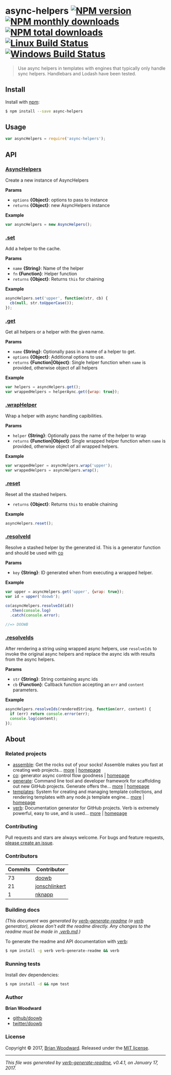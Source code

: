 # async-helpers [![NPM version](https://img.shields.io/npm/v/async-helpers.svg?style=flat)](https://www.npmjs.com/package/async-helpers) [![NPM monthly downloads](https://img.shields.io/npm/dm/async-helpers.svg?style=flat)](https://npmjs.org/package/async-helpers)  [![NPM total downloads](https://img.shields.io/npm/dt/async-helpers.svg?style=flat)](https://npmjs.org/package/async-helpers) [![Linux Build Status](https://img.shields.io/travis/doowb/async-helpers.svg?style=flat&label=Travis)](https://travis-ci.org/doowb/async-helpers) [![Windows Build Status](https://img.shields.io/appveyor/ci/doowb/async-helpers.svg?style=flat&label=AppVeyor)](https://ci.appveyor.com/project/doowb/async-helpers)

> Use async helpers in templates with engines that typically only handle sync helpers. Handlebars and Lodash have been tested.

## Install

Install with [npm](https://www.npmjs.com/):

```sh
$ npm install --save async-helpers
```

## Usage

```js
var asyncHelpers = require('async-helpers');
```

## API

### [AsyncHelpers](index.js#L35)

Create a new instance of AsyncHelpers

**Params**

* `options` **{Object}**: options to pass to instance
* `returns` **{Object}**: new AsyncHelpers instance

**Example**

```js
var asyncHelpers = new AsyncHelpers();
```

### [.set](index.js#L79)

Add a helper to the cache.

**Params**

* `name` **{String}**: Name of the helper
* `fn` **{Function}**: Helper function
* `returns` **{Object}**: Returns `this` for chaining

**Example**

```js
asyncHelpers.set('upper', function(str, cb) {
  cb(null, str.toUpperCase());
});
```

### [.get](index.js#L115)

Get all helpers or a helper with the given name.

**Params**

* `name` **{String}**: Optionally pass in a name of a helper to get.
* `options` **{Object}**: Additional options to use.
* `returns` **{Function|Object}**: Single helper function when `name` is provided, otherwise object of all helpers

**Example**

```js
var helpers = asyncHelpers.get();
var wrappedHelpers = helperAync.get({wrap: true});
```

### [.wrapHelper](index.js#L135)

Wrap a helper with async handling capibilities.

**Params**

* `helper` **{String}**: Optionally pass the name of the helper to wrap
* `returns` **{Function|Object}**: Single wrapped helper function when `name` is provided, otherwise object of all wrapped helpers.

**Example**

```js
var wrappedHelper = asyncHelpers.wrap('upper');
var wrappedHelpers = asyncHelpers.wrap();
```

### [.reset](index.js#L236)

Reset all the stashed helpers.

* `returns` **{Object}**: Returns `this` to enable chaining

**Example**

```js
asyncHelpers.reset();
```

### [.resolveId](index.js#L279)

Resolve a stashed helper by the generated id. This is a generator function and should be used with [co](https://github.com/tj/co)

**Params**

* `key` **{String}**: ID generated when from executing a wrapped helper.

**Example**

```js
var upper = asyncHelpers.get('upper', {wrap: true});
var id = upper('doowb');

co(asyncHelpers.resolveId(id))
  .then(console.log)
  .catch(console.error);

//=> DOOWB
```

### [.resolveIds](index.js#L420)

After rendering a string using wrapped async helpers, use `resolveIds` to invoke the original async helpers and replace the async ids with results from the async helpers.

**Params**

* `str` **{String}**: String containing async ids
* `cb` **{Function}**: Callback function accepting an `err` and `content` parameters.

**Example**

```js
asyncHelpers.resolveIds(renderedString, function(err, content) {
  if (err) return console.error(err);
  console.log(content);
});
```

## About

### Related projects

* [assemble](https://www.npmjs.com/package/assemble): Get the rocks out of your socks! Assemble makes you fast at creating web projects… [more](https://github.com/assemble/assemble) | [homepage](https://github.com/assemble/assemble "Get the rocks out of your socks! Assemble makes you fast at creating web projects. Assemble is used by thousands of projects for rapid prototyping, creating themes, scaffolds, boilerplates, e-books, UI components, API documentation, blogs, building websit")
* [co](https://www.npmjs.com/package/co): generator async control flow goodness | [homepage](https://github.com/tj/co#readme "generator async control flow goodness")
* [generate](https://www.npmjs.com/package/generate): Command line tool and developer framework for scaffolding out new GitHub projects. Generate offers the… [more](https://github.com/generate/generate) | [homepage](https://github.com/generate/generate "Command line tool and developer framework for scaffolding out new GitHub projects. Generate offers the robustness and configurability of Yeoman, the expressiveness and simplicity of Slush, and more powerful flow control and composability than either.")
* [templates](https://www.npmjs.com/package/templates): System for creating and managing template collections, and rendering templates with any node.js template engine… [more](https://github.com/jonschlinkert/templates) | [homepage](https://github.com/jonschlinkert/templates "System for creating and managing template collections, and rendering templates with any node.js template engine. Can be used as the basis for creating a static site generator or blog framework.")
* [verb](https://www.npmjs.com/package/verb): Documentation generator for GitHub projects. Verb is extremely powerful, easy to use, and is used… [more](https://github.com/verbose/verb) | [homepage](https://github.com/verbose/verb "Documentation generator for GitHub projects. Verb is extremely powerful, easy to use, and is used on hundreds of projects of all sizes to generate everything from API docs to readmes.")

### Contributing

Pull requests and stars are always welcome. For bugs and feature requests, [please create an issue](../../issues/new).

### Contributors

| **Commits** | **Contributor** | 
| --- | --- |
| 73 | [doowb](https://github.com/doowb) |
| 21 | [jonschlinkert](https://github.com/jonschlinkert) |
| 1 | [nknapp](https://github.com/nknapp) |

### Building docs

_(This document was generated by [verb-generate-readme](https://github.com/verbose/verb-generate-readme) (a [verb](https://github.com/verbose/verb) generator), please don't edit the readme directly. Any changes to the readme must be made in [.verb.md](.verb.md).)_

To generate the readme and API documentation with [verb](https://github.com/verbose/verb):

```sh
$ npm install -g verb verb-generate-readme && verb
```

### Running tests

Install dev dependencies:

```sh
$ npm install -d && npm test
```

### Author

**Brian Woodward**

* [github/doowb](https://github.com/doowb)
* [twitter/doowb](https://twitter.com/doowb)

### License

Copyright © 2017, [Brian Woodward](https://github.com/doowb).
Released under the [MIT license](LICENSE).

***

_This file was generated by [verb-generate-readme](https://github.com/verbose/verb-generate-readme), v0.4.1, on January 17, 2017._